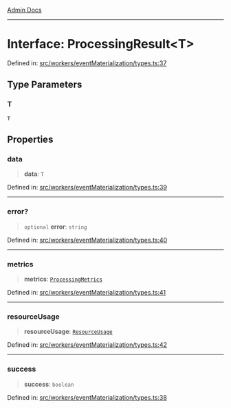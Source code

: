 [Admin Docs](/)

***

# Interface: ProcessingResult\<T\>

Defined in: [src/workers/eventMaterialization/types.ts:37](https://github.com/gautam-divyanshu/talawa-api/blob/1d38acecd3e456f869683fb8dca035a5e42010d5/src/workers/eventMaterialization/types.ts#L37)

## Type Parameters

### T

`T`

## Properties

### data

> **data**: `T`

Defined in: [src/workers/eventMaterialization/types.ts:39](https://github.com/gautam-divyanshu/talawa-api/blob/1d38acecd3e456f869683fb8dca035a5e42010d5/src/workers/eventMaterialization/types.ts#L39)

***

### error?

> `optional` **error**: `string`

Defined in: [src/workers/eventMaterialization/types.ts:40](https://github.com/gautam-divyanshu/talawa-api/blob/1d38acecd3e456f869683fb8dca035a5e42010d5/src/workers/eventMaterialization/types.ts#L40)

***

### metrics

> **metrics**: [`ProcessingMetrics`](ProcessingMetrics.md)

Defined in: [src/workers/eventMaterialization/types.ts:41](https://github.com/gautam-divyanshu/talawa-api/blob/1d38acecd3e456f869683fb8dca035a5e42010d5/src/workers/eventMaterialization/types.ts#L41)

***

### resourceUsage

> **resourceUsage**: [`ResourceUsage`](ResourceUsage.md)

Defined in: [src/workers/eventMaterialization/types.ts:42](https://github.com/gautam-divyanshu/talawa-api/blob/1d38acecd3e456f869683fb8dca035a5e42010d5/src/workers/eventMaterialization/types.ts#L42)

***

### success

> **success**: `boolean`

Defined in: [src/workers/eventMaterialization/types.ts:38](https://github.com/gautam-divyanshu/talawa-api/blob/1d38acecd3e456f869683fb8dca035a5e42010d5/src/workers/eventMaterialization/types.ts#L38)
